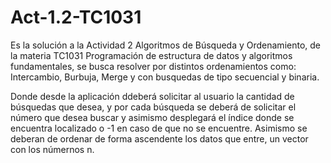 # Act-1.2-TC1031

Es la solución a la Actividad 2 Algoritmos de Búsqueda y Ordenamiento, de la materia TC1031 Programación de estructura de datos y algoritmos fundamentales, se busca resolver por distintos ordenamientos como: Intercambio, Burbuja, Merge y con busquedas de tipo secuencial y binaria. 

Donde desde la aplicación ddeberá solicitar al usuario la cantidad de búsquedas que desea, y por cada búsqueda se deberá de solicitar el número que desea buscar y asimismo desplegará el índice donde se encuentra localizado o -1 en caso de que no se encuentre. Asimismo se deberan de ordenar de forma ascendente los datos que entre, un vector <int> con los númernos n.
